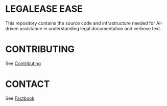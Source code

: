 # LEGALEASE EASE

This repository contains the source code and infrastructure needed for AI-driven assistance in understanding legal documentation and verbose text.

# CONTRIBUTING
See [Contributing](Contributing.md)

# CONTACT
See [Factbook](factbook.yaml)